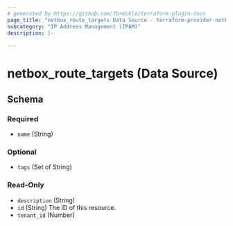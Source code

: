 ```yaml
---
# generated by https://github.com/fbreckle/terraform-plugin-docs
page_title: "netbox_route_targets Data Source - terraform-provider-netbox"
subcategory: "IP Address Management (IPAM)"
description: |-
  
---
```


# netbox_route_targets (Data Source)





<!-- schema generated by tfplugindocs -->
## Schema

### Required

- `name` (String)

### Optional

- `tags` (Set of String)

### Read-Only

- `description` (String)
- `id` (String) The ID of this resource.
- `tenant_id` (Number)


